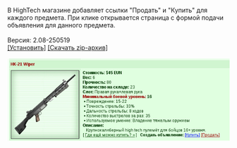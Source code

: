 В HighTech магазине добавляет ссылки "Продать" и "Купить" для каждого предмета. При клике открывается страница с формой подачи объявления для данного предмета.
<br>
<br>
Версия: 2.08-250519
<br>
[[Установить]](https://raw.githubusercontent.com/MyRequiem/comfortablePlayingInGW/master/separatedScripts/BuyHightech/buyHightech.user.js) [[Скачать zip-архив]](https://raw.githubusercontent.com/MyRequiem/comfortablePlayingInGW/master/separatedScripts/BuyHightech/buyHightech.user.js.zip)
<br>
<br>
![BuyHightech](https://raw.githubusercontent.com/MyRequiem/comfortablePlayingInGW/master/imgs/BuyHightech/screen.png)
<br>
